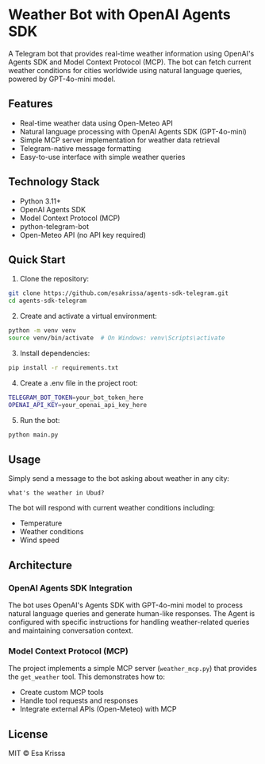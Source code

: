 # Weather Bot with OpenAI Agents SDK

A Telegram bot that provides real-time weather information using OpenAI's Agents SDK and Model Context Protocol (MCP). The bot can fetch current weather conditions for cities worldwide using natural language queries, powered by GPT-4o-mini model.

## Features

- Real-time weather data using Open-Meteo API
- Natural language processing with OpenAI Agents SDK (GPT-4o-mini)
- Simple MCP server implementation for weather data retrieval
- Telegram-native message formatting
- Easy-to-use interface with simple weather queries

## Technology Stack

- Python 3.11+
- OpenAI Agents SDK
- Model Context Protocol (MCP)
- python-telegram-bot
- Open-Meteo API (no API key required)

## Quick Start

1. Clone the repository:
```bash
git clone https://github.com/esakrissa/agents-sdk-telegram.git
cd agents-sdk-telegram
```

2. Create and activate a virtual environment:
```bash
python -m venv venv
source venv/bin/activate  # On Windows: venv\Scripts\activate
```

3. Install dependencies:
```bash
pip install -r requirements.txt
```

4. Create a .env file in the project root:
```bash
TELEGRAM_BOT_TOKEN=your_bot_token_here
OPENAI_API_KEY=your_openai_api_key_here
```

5. Run the bot:
```bash
python main.py
```

## Usage

Simply send a message to the bot asking about weather in any city:
```
what's the weather in Ubud?
```

The bot will respond with current weather conditions including:
- Temperature
- Weather conditions
- Wind speed

## Architecture

### OpenAI Agents SDK Integration
The bot uses OpenAI's Agents SDK with GPT-4o-mini model to process natural language queries and generate human-like responses. The Agent is configured with specific instructions for handling weather-related queries and maintaining conversation context.

### Model Context Protocol (MCP)
The project implements a simple MCP server (`weather_mcp.py`) that provides the `get_weather` tool. This demonstrates how to:
- Create custom MCP tools
- Handle tool requests and responses
- Integrate external APIs (Open-Meteo) with MCP

## License

MIT © Esa Krissa 